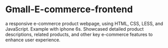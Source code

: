 # Gmall-E-commerce-frontend
a responsive e-commerce product webpage, using HTML, CSS, LESS, and JavaScript.
Example with iphone 6s.
Showcased detailed product descriptions, related products, and other key e-commerce features to enhance user experience.
